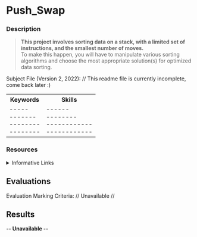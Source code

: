 # Push_Swap
### Description
  > **This project involves sorting data on a stack, with a limited set of instructions, and the smallest number of moves.** <br>
  To make this happen, you will have to manipulate various sorting algorithms and choose the most appropriate solution(s) for optimized data sorting. 
  
  Subject File (Version 2, 2022): // This readme file is currently incomplete, come back later :)

  
<table>
  <tr>
    <th>Keywords</th>
    <th>Skills</th>
    </tr>
  <tr>
    <td>-----<br>
      -------<br>
      --------<br>
      --------</td>
    <td>------<br>
      --------<br>
      ------------<br>
      ------------</td>
    </tr>
  </table>
    
### Resources

  <details><summary>Informative Links</summary>
    <ul>
      <li><a href="">
        ---------</a></li>
    </ul>
  </details>
  
## Evaluations

Evaluation Marking Criteria: // Unavailable //

## Results 

**-- Unavailable --**

